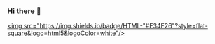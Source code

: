 ### Hi there 👋


<a href="클릭시 이동할 링크" target="_blank"><img src="https://img.shields.io/badge/HTML-"#E34F26"?style=flat-square&logo=html5&logoColor=white"/></a>

<!--
**gurworla/gurworla** is a ✨ _special_ ✨ repository because its `README.md` (this file) appears on your GitHub profile.

Here are some ideas to get you started:

- 🔭 I’m currently working on ...
- 🌱 I’m currently learning ...
- 👯 I’m looking to collaborate on ...
- 🤔 I’m looking for help with ...
- 💬 Ask me about ...
- 📫 How to reach me: ...
- 😄 Pronouns: ...
- ⚡ Fun fact: ...
-->
